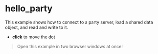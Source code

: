 # hello_party

This example shows how to connect to a party server, load a shared data object, and read and write to it.

- **click** to move the dot

> Open this example in two browser windows at once!
